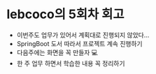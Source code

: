 # lebcoco의 5회차 회고



* 이번주도 업무가 있어서 계획대로 진행되지 않았다...
* SpringBoot 도서 따라서 프로젝트 계속 진행하기
* 다음주에는 화면을 꼭 만들자 :computer:
* 한 주 업무 하면서 학습한 내용 꼭 정리하기